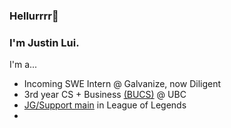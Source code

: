 ### Hellurrrr👋
### I'm Justin Lui.

I'm a...
- Incoming SWE Intern @ Galvanize, now Diligent
- 3rd year CS + Business [(BUCS)](https://mybcom.sauder.ubc.ca/bucs) @ UBC
- [JG/Support main](https://na.op.gg/summoner/userName=Monkey%20D%20Lui) in League of Legends
- 

<!--
**jlui17/jlui17** is a ✨ _special_ ✨ repository because its `README.md` (this file) appears on your GitHub profile.

Here are some ideas to get you started:

- 🔭 I’m currently working on ...
- 🌱 I’m currently learning ...
- 👯 I’m looking to collaborate on ...
- 🤔 I’m looking for help with ...
- 💬 Ask me about ...
- 📫 How to reach me: ...
- 😄 Pronouns: ...
- ⚡ Fun fact: ...
-->
